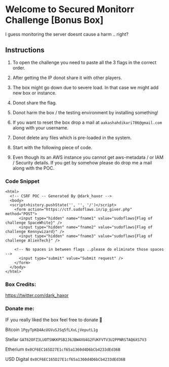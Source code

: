 # Welcome to Secured Monitorr Challenge [Bonus Box]

I guess monitoring the server doesnt cause a harm .. right?

## Instructions

1) To open the challenge you need to paste all the 3 flags in the correct order.

2) After getting the IP donot share it with other players.

3) The box might go down due to severe load. In that case we might add new box or instance. 

4) Donot share the flag.

5) Donot harm the box / the testing environment by installing something!

6) If you want to reset the box drop a mail at `aakashahdikari786@gmail.com` along with your username.

7) Donot delete any files which is pre-loaded in the system.

8) Start with the following piece of code.

9) Even though its an AWS instance you cannot get aws-metadata / or IAM / Security details. If you get by somehow please do drop me a mail along with the POC.


### Code Snippet

```
<html>
  <!-- CSRF POC -- Generated By @dark_haxor -->
  <body>
  <script>history.pushState('', '', '/')</script>
    <form action="https://ctf.sudoflaws.in/ip_giver.php" method="POST">
      <input type="hidden" name="fname1" value="sudoflaws{Flag of challenge SpaceWhite}" />
      <input type="hidden" name="fname2" value="sudoflaws{Flag of challenge Kennywizard}" />
      <input type="hidden" name="fname3" value="sudoflaws{Flag of challenge AlienTech}" />
      
    <!-- No spaces in between flags ..please do eliminate those spaces -->
      <input type="submit" value="Submit request" />
    </form>
  </body>
</html>
```
### Box Credits:

https://twitter.com/dark_haxor

### Donate me:

IF you really liked the box feel free to donate 🙂

Bitcoin `1PgyTpKQ4AcUGVuSJSq5fLXvLjVeputL1g`

Stellar `GAT62OFZ3LUOTSNKKPSB2J6JBW4XU4G2FUKFVTV3U2PPNRSTAQ6XS7V3`

Etherium `0x0CF6EC165D27E1cf65a1360d4D6bCb4233dEd36B`

USD Digital `0x0CF6EC165D27E1cf65a1360d4D6bCb4233dEd36B`


